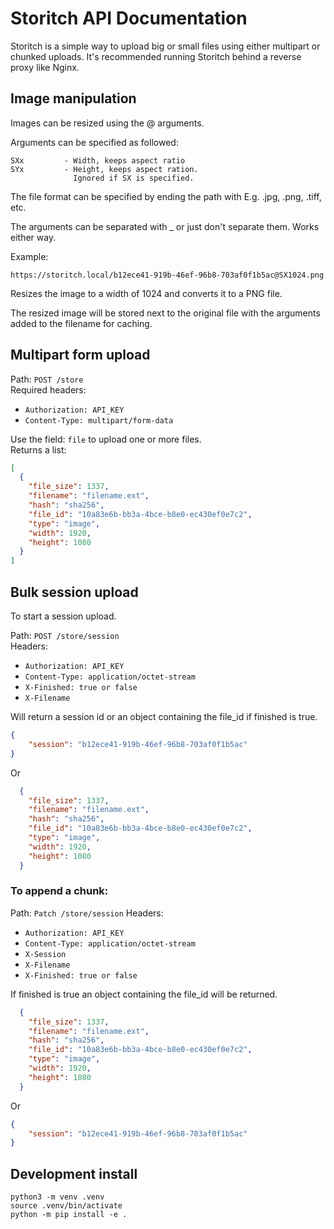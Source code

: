 # Storitch API Documentation
Storitch is a simple way to upload big or small files using either multipart or chunked uploads.
It's recommended running Storitch behind a reverse proxy like Nginx.


## Image manipulation
Images can be resized using the @ arguments.

Arguments can be specified as followed:

    SXx         - Width, keeps aspect ratio
    SYx         - Height, keeps aspect ration. 
                  Ignored if SX is specified.

The file format can be specified by ending the path with
E.g. .jpg, .png, .tiff, etc.

The arguments can be separated with _ or just don't separate them. Works either way. 

Example:

    https://storitch.local/b12ece41-919b-46ef-96b8-703af0f1b5ac@SX1024.png

Resizes the image to a width of 1024 and converts it to a PNG file.

The resized image will be stored next to the original file with the arguments added to the filename for caching.


## Multipart form upload
Path: `POST /store`    
Required headers:  
* `Authorization: API_KEY`
* `Content-Type: multipart/form-data`

Use the field: `file` to upload one or more files.  
Returns a list:  
```json
[
  {
    "file_size": 1337,
    "filename": "filename.ext",
    "hash": "sha256",
    "file_id": "10a83e6b-bb3a-4bce-b8e0-ec430ef0e7c2",
    "type": "image",
    "width": 1920,
    "height": 1080
  }
]
```



## Bulk session upload
To start a session upload.  

Path: `POST /store/session`    
Headers:  
* `Authorization: API_KEY`
* `Content-Type: application/octet-stream`
* `X-Finished: true or false`
* `X-Filename`

Will return a session id or an object containing the file_id if finished is true.
```json
{
    "session": "b12ece41-919b-46ef-96b8-703af0f1b5ac"
}
```
Or
```json
  {
    "file_size": 1337,
    "filename": "filename.ext",
    "hash": "sha256",
    "file_id": "10a83e6b-bb3a-4bce-b8e0-ec430ef0e7c2",
    "type": "image",
    "width": 1920,
    "height": 1080
  }
```

### To append a chunk:
Path: `Patch /store/session`
Headers:  
* `Authorization: API_KEY`
* `Content-Type: application/octet-stream`
* `X-Session`
* `X-Filename`
* `X-Finished: true or false`

If finished is true an object containing the file_id will be returned.

```json
  {
    "file_size": 1337,
    "filename": "filename.ext",
    "hash": "sha256",
    "file_id": "10a83e6b-bb3a-4bce-b8e0-ec430ef0e7c2",
    "type": "image",
    "width": 1920,
    "height": 1080
  }
```
Or
```json
{
    "session": "b12ece41-919b-46ef-96b8-703af0f1b5ac"
}
```



## Development install

    python3 -m venv .venv
    source .venv/bin/activate
    python -m pip install -e .